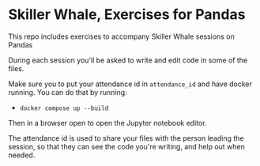 # Skiller Whale, Exercises for Pandas

This repo includes exercises to accompany Skiller Whale sessions on Pandas

During each session you'll be asked to write and edit code in some of the files. 

Make sure you to put your attendance id in `attendance_id` and have docker running. You can do that by running:

* `docker compose up --build`

Then in a browser open [](localhost:8812) to open the Jupyter notebook editor.
 
The attendance id is used to share your files with the person leading the session, so that they can see the code you're writing, and help out when needed.
